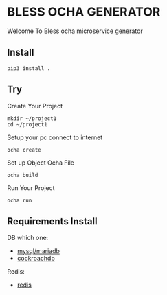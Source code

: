 # BLESS OCHA GENERATOR

Welcome To Bless ocha microservice generator

## Install

```
pip3 install .
```

## Try

Create Your Project

```
mkdir ~/project1
cd ~/project1
```

Setup your pc connect to internet

```
ocha create
```

Set up Object Ocha File

```
ocha build
```

Run Your Project

```
ocha run
```

## Requirements Install
DB which one:
- [mysql/mariadb](https://mariadb.org/)
- [cockroachdb](https://www.cockroachlabs.com/)

Redis:
- [redis](https://redis.io/)


